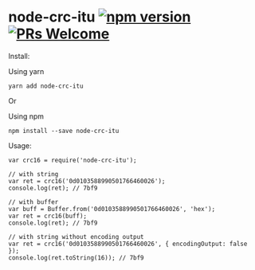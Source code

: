 node-crc-itu [![npm version](https://badge.fury.io/js/node-crc-itu.svg)](https://badge.fury.io/js/node-crc-itu) [![PRs Welcome](https://img.shields.io/badge/PRs-welcome-brightgreen.svg)](https://reactnavigation.org/docs/contributing.html)
=======

Install:

Using yarn
```
yarn add node-crc-itu 
```

Or

Using npm
```
npm install --save node-crc-itu 
```

Usage:

```
var crc16 = require('node-crc-itu');

// with string
var ret = crc16('0d0103588990501766460026');
console.log(ret); // 7bf9

// with buffer
var buff = Buffer.from('0d0103588990501766460026', 'hex');
var ret = crc16(buff);
console.log(ret); // 7bf9

// with string without encoding output
var ret = crc16('0d0103588990501766460026', { encodingOutput: false });
console.log(ret.toString(16)); // 7bf9
```
